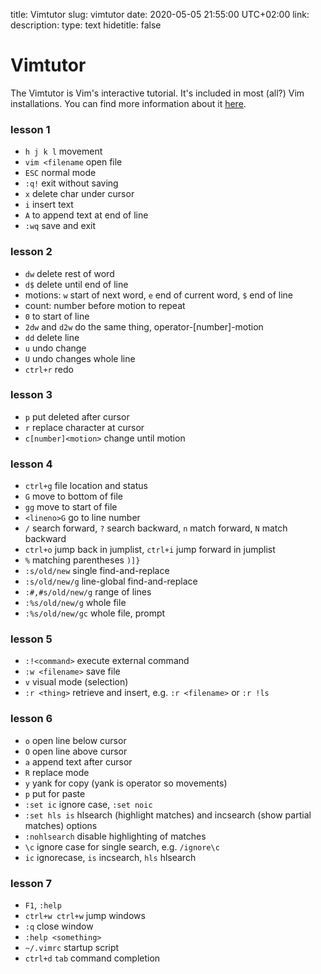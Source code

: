title: Vimtutor
slug: vimtutor
date: 2020-05-05 21:55:00 UTC+02:00
link: 
description: 
type: text
hidetitle: false

# Vimtutor

The Vimtutor is Vim's interactive tutorial. It's included in most (all?) Vim installations. You can find more information about it [here](https://vimhelp.org/usr_01.txt.html#vimtutor).

### lesson 1
- `h j k l` movement
- `vim <filename` open file
- `ESC` normal mode
- `:q!` exit without saving
- `x` delete char under cursor
- `i` insert text
- `A` to append text at end of line
- `:wq` save and exit

### lesson 2
- `dw` delete rest of word
- `d$` delete until end of line
- motions: `w` start of next word, `e` end of current word, `$` end of line
- count: number before motion to repeat
- `0` to start of line
- `2dw` and `d2w` do the same thing, operator-[number]-motion
- `dd` delete line
- `u` undo change
- `U` undo changes whole line
- `ctrl+r` redo

### lesson 3
- `p` put deleted after cursor
- `r` replace character at cursor
- `c[number]<motion>` change until motion

### lesson 4
- `ctrl+g` file location and status
- `G` move to bottom of file
- `gg` move to start of file
- `<lineno>G` go to line number
- `/` search forward, `?` search backward, `n` match forward, `N` match backward
- `ctrl+o` jump back in jumplist, `ctrl+i` jump forward in jumplist
- `%` matching parentheses `)]}`
- `:s/old/new` single find-and-replace
- `:s/old/new/g` line-global find-and-replace
- `:#,#s/old/new/g` range of lines
- `:%s/old/new/g` whole file
- `:%s/old/new/gc` whole file, prompt

### lesson 5
- `:!<command>` execute external command
- `:w <filename>` save file
- `v` visual mode (selection)
- `:r <thing>` retrieve and insert, e.g. `:r <filename>` or `:r !ls`

### lesson 6
- `o` open line below cursor
- `O` open line above cursor
- `a` append text after cursor
- `R` replace mode
- `y` yank for copy (yank is operator so movements)
- `p` put for paste
- `:set ic` ignore case, `:set noic`
- `:set hls is` hlsearch (highlight matches) and incsearch (show partial matches) options
- `:nohlsearch` disable highlighting of matches
- `\c` ignore case for single search, e.g. `/ignore\c`
- `ic` ignorecase, `is` incsearch, `hls` hlsearch


### lesson 7
- `F1`, `:help`
- `ctrl+w ctrl+w` jump windows
- `:q` close window
- `:help <something>`
- `~/.vimrc` startup script
- `ctrl+d` `tab` command completion
